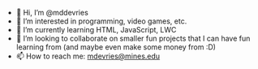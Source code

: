 - 👋 Hi, I’m @mddevries
- 👀 I’m interested in programming, video games, etc.
- 🌱 I’m currently learning HTML, JavaScript, LWC
- 💞️ I’m looking to collaborate on smaller fun projects that I can have fun learning from (and maybe even make some money from :D)
- 📫 How to reach me: mdevries@mines.edu

<!---
mddevries/mddevries is a ✨ special ✨ repository because its `README.md` (this file) appears on your GitHub profile.
You can click the Preview link to take a look at your changes.
--->
